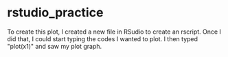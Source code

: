 # rstudio_practice
To create this plot, I created a new file in RSudio to create an rscript. Once I did that, I could start typing the codes I wanted to plot. I then typed "plot(x1)" and saw my plot graph. 
